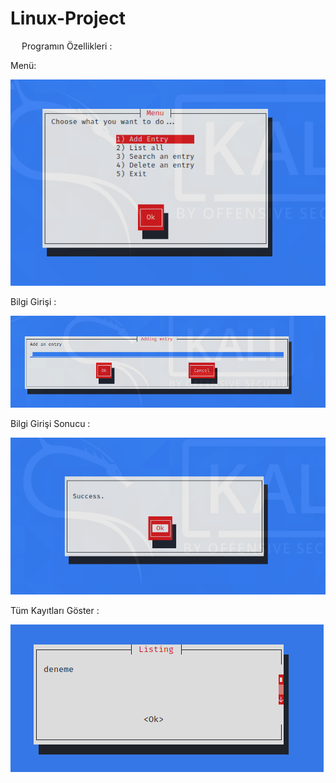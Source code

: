 # Linux-Project

&emsp; Programın Özellikleri :

Menü:

![alt text](https://raw.githubusercontent.com/Edaaltuntas/Linux-Project/main/images/1.PNG)


Bilgi Girişi :

![alt text](https://raw.githubusercontent.com/Edaaltuntas/Linux-Project/main/images/2.PNG)

Bilgi Girişi Sonucu :

![alt text](https://raw.githubusercontent.com/Edaaltuntas/Linux-Project/main/images/3.PNG)

Tüm Kayıtları Göster :

![alt text](https://raw.githubusercontent.com/Edaaltuntas/Linux-Project/main/images/4.PNG)


